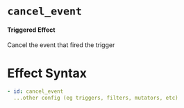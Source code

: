 # `cancel_event`
#### Triggered Effect

Cancel the event that fired the trigger

# Effect Syntax
```yaml
- id: cancel_event
  ...other config (eg triggers, filters, mutators, etc)
```